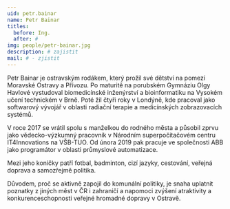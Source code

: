 ```yaml
---
uid: petr.bainar
name: Petr Bainar
titles:
  before: Ing.
  after: #
img: people/petr-bainar.jpg
description: # zajistit
mail: # - zjistit
---
```


Petr Bainar je ostravským rodákem, který prožil své dětství na pomezí Moravské Ostravy a Přívozu. Po maturitě na porubském Gymnáziu Olgy Havlové vystudoval biomedicínské inženýrství a bioinformatiku na Vysokém učení technickém v Brně. Poté žil čtyři roky v Londýně, kde pracoval jako softwarový vývojář v oblasti radiační terapie a medicínských zobrazovacích systémů. 

V roce 2017 se vrátil spolu s manželkou do rodného města a působil zprvu jako vědecko-výzkumný pracovník v Národním superpočítačovém centru IT4Innovations na VŠB-TUO. Od února 2019 pak pracuje ve společnosti ABB jako programátor v oblasti průmyslové automatizace.

Mezi jeho koníčky patří fotbal, badminton, cizí jazyky, cestování, veřejná doprava a samozřejmě politika.

Důvodem, proč se aktivně zapojil do komunální politiky, je snaha uplatnit poznatky z jiných měst v ČR i zahraničí a napomoci zvýšení atraktivity a konkurenceschopnosti veřejné hromadné dopravy v Ostravě.
